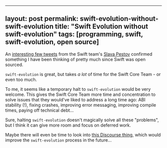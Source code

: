 ---
layout: post
permalink: swift-evolution-without-swift-evolution
title:  "Swift Evolution without swift-evolution"
tags: [programming, swift, swift-evolution, open source]
--

An [interesting few tweets](https://twitter.com/BasThomas/status/845737912436228104) from the Swift team's [Slava Pestov](https://twitter.com/slava_pestov) confirmed something I have been thinking of pretty much since Swift was open sourced.

`swift-evolution` is great, but takes *a lot* of time for the Swift Core Team - or even too much.

To me, it seems like a temporary halt to `swift-evolution` would be very welcome. This gives the Swift Core Team more time and concentration to solve issues that they would've liked to address a long time ago: ABI stability (!), fixing crashes, improving error messaging, improving compile times, paying off technical debt...

Sure, halting `swift-evolution` doesn't magically solve all these "problems", but I think it can give more room and focus on deferred work.

Maybe there will even be time to look into [this Discourse thing](https://lists.swift.org/pipermail/swift-evolution/Week-of-Mon-20170206/031657.html), which would improve the `swift-evolution` process in the future...
